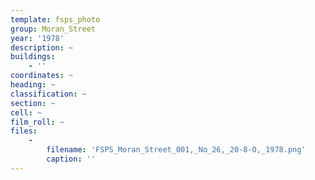 ```yaml
---
template: fsps_photo
group: Moran_Street
year: '1978'
description: ~
buildings:
    - ''
coordinates: ~
heading: ~
classification: ~
section: ~
cell: ~
film_roll: ~
files:
    -
        filename: 'FSPS_Moran_Street_001,_No_26,_20-8-O,_1978.png'
        caption: ''
---
```

